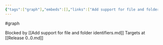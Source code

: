 ```yaml
---
{"tags":["graph"],"embeds":[],"links":["Add support for file and folder identifiers.md","Release 0..0.md"],"uuid":"6f076881-1b5a-44f9-b4b9-f705968bdbb9","todos":{"done":[],"pending":[]}}
---
```

#graph

Blocked by [[Add support for file and folder identifiers.md]]
Targets at [[Release 0..0.md]]